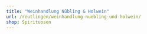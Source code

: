 ```yaml
---
title: "Weinhandlung Nübling & Holwein"
url: /reutlingen/weinhandlung-nuebling-und-holwein/
shop: Spirituosen
---
```


